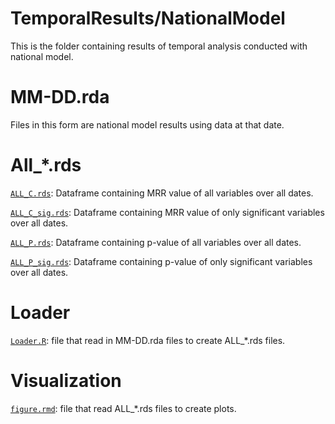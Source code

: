 # TemporalResults/NationalModel
This is the folder containing results of temporal analysis conducted with national model.

# MM-DD.rda

Files in this form are national model results using data at that date.

# All_*.rds

[`ALL_C.rds`](https://github.com/TheRensselaerIDEA/COVID-Notebooks/tree/MergeSD/Social_Determinants/TemporalResults/NationalModel/ALL_C.rds): Dataframe containing MRR value of all variables over all dates.

[`ALL_C_sig.rds`](https://github.com/TheRensselaerIDEA/COVID-Notebooks/tree/MergeSD/Social_Determinants/TemporalResults/NationalModel/ALL_C_sig.rds): Dataframe containing MRR value of only significant variables over all dates.

[`ALL_P.rds`](https://github.com/TheRensselaerIDEA/COVID-Notebooks/tree/MergeSD/Social_Determinants/TemporalResults/NationalModel/ALL_P.rds): Dataframe containing p-value of all variables over all dates.

[`ALL_P_sig.rds`](https://github.com/TheRensselaerIDEA/COVID-Notebooks/tree/MergeSD/Social_Determinants/TemporalResults/NationalModel/ALL_P_sig.rds): Dataframe containing p-value of only significant variables over all dates.

# Loader

[`Loader.R`](https://github.com/TheRensselaerIDEA/COVID-Notebooks/tree/MergeSD/Social_Determinants/TemporalResults/NationalModel/Loader.R): file that read in MM-DD.rda files to create ALL_*.rds files.

# Visualization

[`figure.rmd`](https://github.com/TheRensselaerIDEA/COVID-Notebooks/tree/MergeSD/Social_Determinants/TemporalResults/NationalModel/figure.rmd): file that read ALL_*.rds files to create plots.